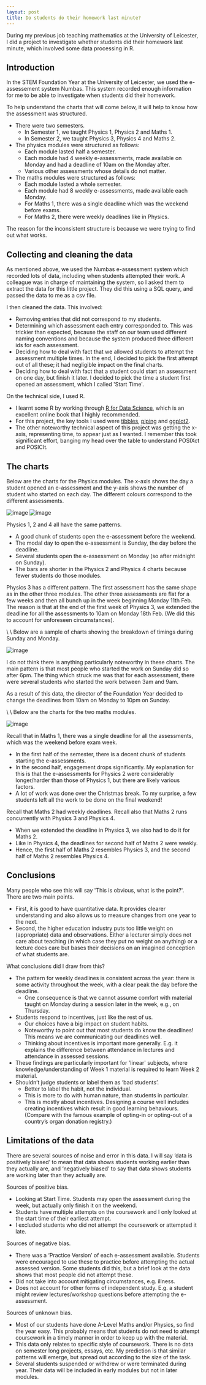 ```yaml
---
layout: post
title: Do students do their homework last minute?
---
```


During my previous job teaching mathematics at the University of Leicester, I did a project to investigate whether students did their homework last minute, which involved some data processing in R. 



## Introduction
In the STEM Foundation Year at the University of Leicester, we used the e-assessement system Numbas. This system recorded enough information for me to be able to investigate when students did their homework.

To help understand the charts that will come below, it will help to know how the assessment was structured.

* There were two semesters.
	* In Semester 1, we taught Physics 1, Physics 2 and Maths 1.
	* In Semester 2, we taught Physics 3, Physics 4 and Maths 2.
* The physics modules were structured as follows:
	* Each module lasted half a semester.
	* Each module had 4 weekly e-assessments, made available on Monday and had a deadline of 10am on the Monday after.
	* Various other assessments whose details do not matter.
* The maths modules were structured as follows:
	* Each module lasted a whole semester.
	* Each module had 8 weekly e-assessments, made available each Monday.
	* For Maths 1, there was a single deadline which was the weekend before exams.
	* For Maths 2, there were weekly deadlines like in Physics.

The reason for the inconsistent structure is because we were trying to find out what works.


## Collecting and cleaning the data
As mentioned above, we used the Numbas e-assessment system which recorded lots of data, including when students attempted their work.  A colleague was in charge of maintaining the system, so I asked them to extract the data for this little project. They did this using a SQL query, and passed the data to me as a csv file.

I then cleaned the data. This involved:
* Removing entries that did not correspond to my students.
* Determining which assessment each entry corresponded to. This was trickier than expected, because the staff on our team used different naming conventions and because the system produced three different ids for each assessment.
* Deciding how to deal with fact that we allowed students to attempt the assessment multiple times. In the end, I decided to pick the first attempt out of all these; it had negligible impact on the final charts.
* Deciding how to deal with fact that a student could start an assessment on one day, but finish it later. I decided to pick the time a student first opened an assessment, which I called 'Start Time'.

On the technical side, I used R.
* I learnt some R by working through [R for Data Science](https://r4ds.had.co.nz/), which is an excellent online book that I highly recommended.
* For this project, the key tools I used were [tibbles](https://r4ds.had.co.nz/tibbles.html), [piping](https://r4ds.had.co.nz/pipes.html) and [ggplot2](https://ggplot2.tidyverse.org/).
* The other noteworthy technical aspect of this project was getting the x-axis, representing time, to appear just as I wanted. I remember this took significant effort, banging my head over the table to understand POSIXct and POSIClt.



## The charts
Below are the charts for the Physics modules. The x-axis shows the day a student opened an e-assessment and the y-axis shows the number of student who started on each day. The different colours correspond to the different assessments.

![image](/assets/images/homework1.png)
![image](/assets/images/homework2.png)

Physics 1, 2 and 4 all have the same patterns.
* A good chunk of students open the e-assessment before the weekend.
* The modal day to open the e-assessment is Sunday, the day before the deadline.
* Several students open the e-assessment on Monday (so after midnight on Sunday).
* The bars are shorter in the Physics 2 and Physics 4 charts because fewer students do those modules.

Physics 3 has a different pattern. The first assessment has the same shape as in the other three modules. The other three assessments are flat for a few weeks and then all bunch up in the week beginning Monday 11th Feb. The reason is that at the end of the first week of Physics 3, we extended the deadline for all the assessments to 10am on Monday 18th Feb. (We did this to account for unforeseen circumstances).

\\
\\
Below are a sample of charts showing the breakdown of timings during Sunday and Monday.

![image](/assets/images/homework3.png)

I do not think there is anything particularly noteworthy in these charts. The main pattern is that most people who started the work on Sunday did so after 6pm. The thing which struck me was that for each assessment, there were several students who started the work between 3am and 9am.

As a result of this data, the director of the Foundation Year decided to change the deadlines from 10am on Monday to 10pm on Sunday.

\\
\\
Below are the charts for the two maths modules.

![image](/assets/images/homework4.png)

Recall that in Maths 1, there was a single deadline for all the assessments, which was the weekend before exam week.
* In the first half of the semester, there is a decent chunk of students starting the e-assessments.
* In the second half, engagement drops significantly. My explanation for this is that the e-assessments for Physics 2 were considerably longer/harder than those of Physics 1, but there are likely various factors.
* A lot of work was done over the Christmas break. To my surprise, a few students left all the work to be done on the final weekend!

Recall that Maths 2 had weekly deadlines. Recall also that Maths 2 runs concurrently with Physics 3 and Physics 4.
* When we extended the deadline in Physics 3, we also had to do it for Maths 2.
* Like in Physics 4, the deadlines for second half of Maths 2 were weekly.
* Hence, the first half of Maths 2 resembles Physics 3, and the second half of Maths 2 resembles Physics 4.



## Conclusions
Many people who see this will say 'This is obvious, what is the point?'.  There are two main points.
* First, it is good to have quantitative data. It provides clearer understanding and also allows us to measure changes from one year to the next.
* Second, the higher education industry puts too little weight on (appropriate) data and observations. Either a lecturer simply does not care about teaching (in which case they put no weight on anything) or a lecture does care but bases their decisions on an imagined conception of what students are.

What conclusions did I draw from this?

* The pattern for weekly deadlines is consistent across the year: there is some activity throughout the week, with a clear peak the day before the deadline.
	* One consequence is that we cannot assume comfort with material taught on Monday during a session later in the week, e.g., on Thursday.
* Students respond to incentives, just like the rest of us.
	* Our choices have a big impact on student habits.
	* Noteworthy to point out that most students do know the deadlines! This means we are communicating our deadlines well.
	* Thinking about incentives is important more generally. E.g. it explains the difference between attendance in lectures and attendance in assessed sessions.
* These findings are particularly important for 'linear' subjects, where knowledge/understanding of Week 1 material is required to learn Week 2 material.
* Shouldn’t judge students or label them as ‘bad students’.
	* Better to label the habit, not the individual.
	* This is more to do with human nature, than students in particular.
	* This is mostly about incentives. Designing a course well includes creating incentives which result in good learning behaviours. (Compare with the famous example of opting-in or opting-out of a country’s organ donation registry.)



## Limitations of the data
There are several sources of noise and error in this data. I will say ‘data is positively biased’ to mean that data shows students working earlier than they actually are, and ‘negatively biased’ to say that data shows students are working later than they actually are.

Sources of positive bias.
* Looking at Start Time. Students may open the assessment during the week,
but actually only finish it on the weekend.
* Students have multiple attempts on the coursework and I only looked at the start time of their earliest attempt.
* I excluded students who did not attempt the coursework or attempted it late.

Sources of negative bias.
* There was a ‘Practice Version’ of each e-assessment available. Students were encouraged to use these to practice before attempting the actual assessed version. Some students did this, but a brief look at the data shows that most people did not attempt these.
* Did not take into account mitigating circumstances, e.g. illness.
* Does not account for other forms of independent study. E.g. a student might review lectures/workshop questions before attempting the e-assessment.

Sources of unknown bias.
* Most of our students have done A-Level Maths and/or Physics, so find the year easy. This probably means that students do not need to attempt coursework in a timely manner in order to keep up with the material.
* This data only relates to specific style of coursework. There is no data on semester long projects, essays, etc. My prediction is that similar patterns will emerge, but spread out according to the size of the task.
* Several students suspended or withdrew or were terminated during year. Their data will be included in early modules but not in later modules.

